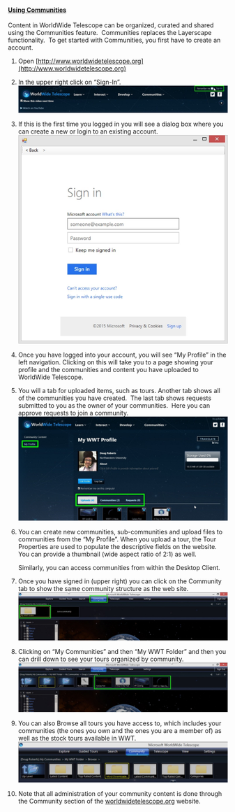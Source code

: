 #### [Using Communities](#usingcommunities)

Content in WorldWide Telescope can be organized, curated and shared using the Communities feature.  Communities replaces the Layerscape functionality.  To get started with Communities, you first have to create an account. 

1.  Open [http://www.worldwidetelescope.org](http://www.worldwidetelescope.org)
2.  In the upper right click on “Sign-In”.  
    ![Sign into WWT](assets/wwt_signin.jpg)
3.  If this is the first time you logged in you will see a dialog box where you can create a new or login to an existing account.  
    ![Sign in dialog](assets/signin_dialog.jpg)
4.  Once you have logged into your account, you will see “My Profile” in the left navigation. Clicking on this will take you to a page showing your profile and the communities and content you have uploaded to WorldWide Telescope.
5.  You will a tab for uploaded items, such as tours. Another tab shows all of the communities you have created.  The last tab shows requests submitted to you as the owner of your communities.  Here you can approve requests to join a community.   
    ![Community Profile Page](assets/myprofile.jpg)
6.  You can create new communities, sub-communities and upload files to communities from the “My Profile”. When you upload a tour, the Tour Properties are used to populate the descriptive fields on the website.  You can provide a thumbnail (wide aspect ratio of 2:1) as well.  

    Similarly, you can access communities from within the Desktop Client.
7.  Once you have signed in (upper right) you can click on the Community tab to show the same community structure as the web site.  
    ![Community Feature in WWT](assets/communitytab.jpg)
8.  Clicking on “My Communities” and then “My WWT Folder” and then you can drill down to see your tours organized by community.  
    ![My WWT Folder](assets/mywwtfolder.jpg)
9.  You can also Browse all tours you have access to, which includes your communities (the ones you own and the ones you are a member of) as well as the stock tours available in WWT.  
    ![Browse All Tours](assets/browsealltours.jpg)
10.  Note that all administration of your community content is done through the Community section of the [worldwidetelescope.org](http://www.worldwidetelescope.org) website.
